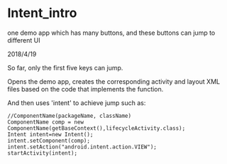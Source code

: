 # Intent_intro
one demo app which has many buttons, and these buttons can jump to different UI

2018/4/19

So far, only the first five keys can jump. 

Opens the demo app, creates the corresponding activity and layout XML files based on the code that implements the function.

And then uses 'intent' to achieve jump such as:

```
//ComponentName(packageName, className)
ComponentName comp = new ComponentName(getBaseContext(),lifecycleActivity.class);
Intent intent=new Intent();
intent.setComponent(comp);
intent.setAction("android.intent.action.VIEW");
startActivity(intent);
```
